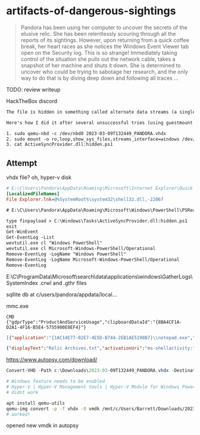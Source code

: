 # artifacts-of-dangerous-sightings

> Pandora has been using her computer to uncover the secrets of the elusive relic. 
> She has been relentlessly scouring through all the reports of its sightings. 
> However, upon returning from a quick coffee break, her heart races as she notices the Windows Event Viewer tab open on the Security log. 
> This is so strange! 
> Immediately taking control of the situation she pulls out the network cable, takes a snapshot of her machine and shuts it down. 
> She is determined to uncover who could be trying to sabotage her research, and the only way to do that is by diving deep down and following all traces ...

TODO: review writeup

HackTheBox discord

```txt
The file is hidden in something called alternate data streams (a single file may contain multiple files, sort of, the filename:stream1 is the format, https://www.malwarebytes.com/blog/news/2015/07/introduction-to-alternate-data-streams).

Here's how I did it after several unsuccessful tries (using guestmount and  getfattr on the file to extract the xattr didn't work):

1. sudo qemu-nbd -c /dev/nbd0 2023-03-09T132449_PANDORA.vhdx
2. sudo mount -o ro,loop,show_sys_files,streams_interface=windows /dev/nbd0p1 evidence/
3. cat ActiveSyncProvider.dll:hidden.ps1
```

## Attempt

vhdx file? oh, hyper-v disk

```ini
# E:\C\Users\Pandora\AppData\Roaming\Microsoft\Internet Explorer\Quick Launch\User Pinned\TaskBar
[LocalizedFileNames]
File Explorer.lnk=@%SystemRoot%\system32\shell32.dll,-22067
```

```txt
# E:\C\Users\Pandora\AppData\Roaming\Microsoft\Windows\PowerShell\PSReadline

type finpayload > C:\Windows\Tasks\ActiveSyncProvider.dll:hidden.ps1
exit
Get-WinEvent
Get-EventLog -List
wevtutil.exe cl "Windows PowerShell" 
wevtutil.exe cl Microsoft-Windows-PowerShell/Operational
Remove-EventLog -LogName "Windows PowerShell"
Remove-EventLog -LogName Microsoft-Windows-PowerShell/Operational
Remove-EventLog 
```

E:\C\ProgramData\Microsoft\search\data\applications\windows\GatherLogs\SystemIndex
.crwl and .gthr files

sqllite db at c/users/pandora/appdata/local...

mmc.exe

```
CMD
{"gdprType":"ProductAndServiceUsage","clipboardDataId":"{8BA4CF1A-D2A1-4F16-B5E4-5755900E0EF4}"}
```

```json
[{"application":"{1AC14E77-02E7-4E5D-B744-2EB1AE5198B7}\\notepad.exe","platform":"windows_win32"},{"application":"{D65231B0-B2F1-4857-A4CE-A8E7C6EA7D27}\\notepad.exe","platform":"windows_win32"},{"application":"{1AC14E77-02E7-4E5D-B744-2EB1AE5198B7}\\notepad.exe","platform":"packageId"},{"application":"","platform":"alternateId"}]

{"displayText":"Relic Archives.txt","activationUri":"ms-shellactivity:","appDisplayName":"Notepad","description":"C:\\Users\\Pandora\\Desktop\\Relic Archives.txt","backgroundColor":"black","contentUri":"file:///C:/Users/Pandora/Desktop/Relic%20Archives.txt?VolumeId={C68F7155-6FD3-40A9-B141-55132BC1EA43}&ObjectId={0967B823-BE6B-11ED-9C97-3CE9F7AFEF2D}&KnownFolderId=ThisPCDesktopFolder&KnownFolderLength=24"}
```

https://www.autopsy.com/download/

```powershell
Convert-VHD -Path c:\Downloads\2023-03-09T132449_PANDORA.vhdx -DestinationPath c:\Downloads\2023-03-09T132449_PANDORA.vhd

# Windows feature needs to be enabled
# Hyper-V | Hyper-V Management tools | Hyper-V Module for Windows PowerShell
# didnt work
```

```sh
apt install qemu-utils
qemu-img convert -p -f vhdx -O vmdk /mnt/c/Users/Barrett/Downloads/2023-03-09T132449_PANDORA.vhdx /mnt/c/Users/Barrett/Downloads/2023-03-09T132449_PANDORA.vmdk
# worked!
```

opened new vmdk in autopsy
